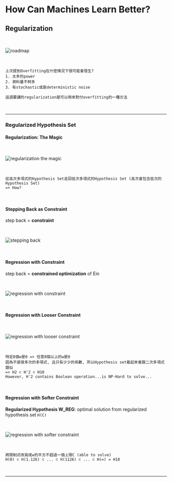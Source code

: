 # How Can Machines Learn Better?

## Regularization

<br />

![roadmap](https://github.com/linda2020130/Notes_ML-Foundations/blob/master/Pictures/Week%2014/roadmap.PNG)

<br />

```
上次提到Overfitting在什麼情況下很可能會發生?
1. 太多的power
2. 資料量不夠多
3. 有stochastic或是deterministic noise

這週要講的regularization是可以用來對付overfitting的一種方法
```

<br />

***

### Regularized Hypothesis Set

#### Regularization: The Magic

<br />

![regularization the magic](https://github.com/linda2020130/Notes_ML-Foundations/blob/master/Pictures/Week%2014/regularization%20the%20magic.PNG)

<br />

```
從高次多項式的Hypothesis Set走回低次多項式的Hypothesis Set (高次會包含低次的Hypothesis Set)
=> How?
```

<br />

#### Stepping Back as Constraint

step back = **constraint**

<br />

![stepping back](https://github.com/linda2020130/Notes_ML-Foundations/blob/master/Pictures/Week%2014/stepping%20back.PNG)

<br />

#### Regression with Constraint

step back = **constrained optimization** of Ein

<br />

![regression with constraint](https://github.com/linda2020130/Notes_ML-Foundations/blob/master/Pictures/Week%2014/regression%20with%20constraint.PNG)

<br />

#### Regression with Looser Constraint

<br />

![regression with looser constraint](https://github.com/linda2020130/Notes_ML-Foundations/blob/master/Pictures/Week%2014/regression%20with%20looser%20constraint.PNG)

<br />

```
特定8個w是0 => 任意8個以上的w是0 
因為不是很多次的多項式, 且只有少少的係數, 所以Hypothesis set看起來會跟二次多項式類似
=> H2 ⊂ H'2 ⊂ H10
However, H'2 contains Boolean operation...is NP-Hard to solve...
```

<br />

#### Regression with Softer Constraint

**Regularized Hypothesis W_REG**: optimal solution from regularized hypothesis set `H(C)`

<br />

![regression with softer constraint](https://github.com/linda2020130/Notes_ML-Foundations/blob/master/Pictures/Week%2014/regression%20with%20softer%20constraint.PNG)

<br />

```
將限制式改寫成w的平方不超過一個上限C (able to solve)
H(0) ⊂ H(1.126) ⊂ ... ⊂ H(1126) ⊂ ... ⊂ H(∞) = H10
```

<br />

***


